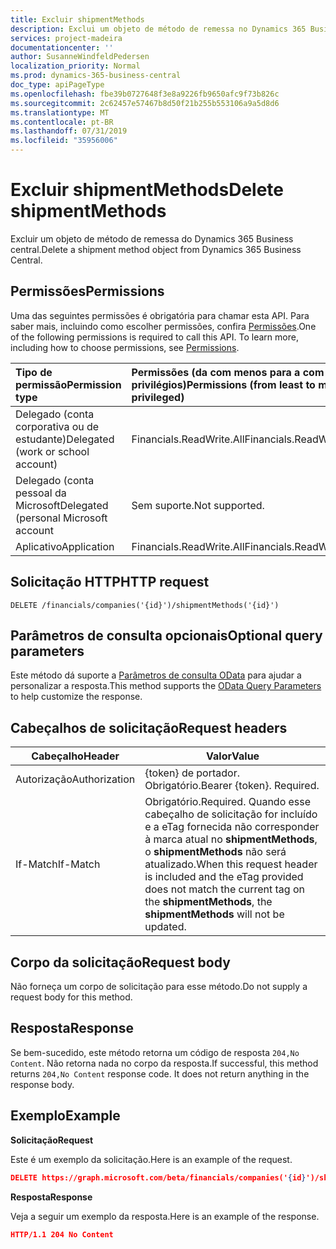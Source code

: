 ```yaml
---
title: Excluir shipmentMethods
description: Exclui um objeto de método de remessa no Dynamics 365 Business central.
services: project-madeira
documentationcenter: ''
author: SusanneWindfeldPedersen
localization_priority: Normal
ms.prod: dynamics-365-business-central
doc_type: apiPageType
ms.openlocfilehash: fbe39b0727648f3e8a9226fb9650afc9f73b826c
ms.sourcegitcommit: 2c62457e57467b8d50f21b255b553106a9a5d8d6
ms.translationtype: MT
ms.contentlocale: pt-BR
ms.lasthandoff: 07/31/2019
ms.locfileid: "35956006"
---
```

# <a name="delete-shipmentmethods"></a><span data-ttu-id="318ba-103">Excluir shipmentMethods</span><span class="sxs-lookup"><span data-stu-id="318ba-103">Delete shipmentMethods</span></span>
<span data-ttu-id="318ba-104">Excluir um objeto de método de remessa do Dynamics 365 Business central.</span><span class="sxs-lookup"><span data-stu-id="318ba-104">Delete a shipment method object from Dynamics 365 Business Central.</span></span>

## <a name="permissions"></a><span data-ttu-id="318ba-105">Permissões</span><span class="sxs-lookup"><span data-stu-id="318ba-105">Permissions</span></span>
<span data-ttu-id="318ba-p101">Uma das seguintes permissões é obrigatória para chamar esta API. Para saber mais, incluindo como escolher permissões, confira [Permissões](/graph/permissions-reference).</span><span class="sxs-lookup"><span data-stu-id="318ba-p101">One of the following permissions is required to call this API. To learn more, including how to choose permissions, see [Permissions](/graph/permissions-reference).</span></span>

|<span data-ttu-id="318ba-108">Tipo de permissão</span><span class="sxs-lookup"><span data-stu-id="318ba-108">Permission type</span></span> |<span data-ttu-id="318ba-109">Permissões (da com menos para a com mais privilégios)</span><span class="sxs-lookup"><span data-stu-id="318ba-109">Permissions (from least to most privileged)</span></span>|
|:---------------|:------------------------------------------|
|<span data-ttu-id="318ba-110">Delegado (conta corporativa ou de estudante)</span><span class="sxs-lookup"><span data-stu-id="318ba-110">Delegated (work or school account)</span></span>|<span data-ttu-id="318ba-111">Financials.ReadWrite.All</span><span class="sxs-lookup"><span data-stu-id="318ba-111">Financials.ReadWrite.All</span></span> |
|<span data-ttu-id="318ba-112">Delegado (conta pessoal da Microsoft</span><span class="sxs-lookup"><span data-stu-id="318ba-112">Delegated (personal Microsoft account</span></span>|<span data-ttu-id="318ba-113">Sem suporte.</span><span class="sxs-lookup"><span data-stu-id="318ba-113">Not supported.</span></span>|
|<span data-ttu-id="318ba-114">Aplicativo</span><span class="sxs-lookup"><span data-stu-id="318ba-114">Application</span></span>|<span data-ttu-id="318ba-115">Financials.ReadWrite.All</span><span class="sxs-lookup"><span data-stu-id="318ba-115">Financials.ReadWrite.All</span></span>|

## <a name="http-request"></a><span data-ttu-id="318ba-116">Solicitação HTTP</span><span class="sxs-lookup"><span data-stu-id="318ba-116">HTTP request</span></span>
```
DELETE /financials/companies('{id}')/shipmentMethods('{id}')
```

## <a name="optional-query-parameters"></a><span data-ttu-id="318ba-117">Parâmetros de consulta opcionais</span><span class="sxs-lookup"><span data-stu-id="318ba-117">Optional query parameters</span></span>
<span data-ttu-id="318ba-118">Este método dá suporte a [Parâmetros de consulta OData](/graph/query-parameters) para ajudar a personalizar a resposta.</span><span class="sxs-lookup"><span data-stu-id="318ba-118">This method supports the [OData Query Parameters](/graph/query-parameters) to help customize the response.</span></span>

## <a name="request-headers"></a><span data-ttu-id="318ba-119">Cabeçalhos de solicitação</span><span class="sxs-lookup"><span data-stu-id="318ba-119">Request headers</span></span>
|<span data-ttu-id="318ba-120">Cabeçalho</span><span class="sxs-lookup"><span data-stu-id="318ba-120">Header</span></span>|<span data-ttu-id="318ba-121">Valor</span><span class="sxs-lookup"><span data-stu-id="318ba-121">Value</span></span>|
|------|-----|
|<span data-ttu-id="318ba-122">Autorização</span><span class="sxs-lookup"><span data-stu-id="318ba-122">Authorization</span></span>  |<span data-ttu-id="318ba-p102">{token} de portador. Obrigatório.</span><span class="sxs-lookup"><span data-stu-id="318ba-p102">Bearer {token}. Required.</span></span> |
|<span data-ttu-id="318ba-125">If-Match</span><span class="sxs-lookup"><span data-stu-id="318ba-125">If-Match</span></span>       |<span data-ttu-id="318ba-126">Obrigatório.</span><span class="sxs-lookup"><span data-stu-id="318ba-126">Required.</span></span> <span data-ttu-id="318ba-127">Quando esse cabeçalho de solicitação for incluído e a eTag fornecida não corresponder à marca atual no **shipmentMethods**, o **shipmentMethods** não será atualizado.</span><span class="sxs-lookup"><span data-stu-id="318ba-127">When this request header is included and the eTag provided does not match the current tag on the **shipmentMethods**, the **shipmentMethods** will not be updated.</span></span> |

## <a name="request-body"></a><span data-ttu-id="318ba-128">Corpo da solicitação</span><span class="sxs-lookup"><span data-stu-id="318ba-128">Request body</span></span>
<span data-ttu-id="318ba-129">Não forneça um corpo de solicitação para esse método.</span><span class="sxs-lookup"><span data-stu-id="318ba-129">Do not supply a request body for this method.</span></span>

## <a name="response"></a><span data-ttu-id="318ba-130">Resposta</span><span class="sxs-lookup"><span data-stu-id="318ba-130">Response</span></span>
<span data-ttu-id="318ba-p104">Se bem-sucedido, este método retorna um código de resposta ```204,No Content```. Não retorna nada no corpo da resposta.</span><span class="sxs-lookup"><span data-stu-id="318ba-p104">If successful, this method returns ```204,No Content``` response code. It does not return anything in the response body.</span></span>

## <a name="example"></a><span data-ttu-id="318ba-133">Exemplo</span><span class="sxs-lookup"><span data-stu-id="318ba-133">Example</span></span>

<span data-ttu-id="318ba-134">**Solicitação**</span><span class="sxs-lookup"><span data-stu-id="318ba-134">**Request**</span></span>

<span data-ttu-id="318ba-135">Este é um exemplo da solicitação.</span><span class="sxs-lookup"><span data-stu-id="318ba-135">Here is an example of the request.</span></span>

```json
DELETE https://graph.microsoft.com/beta/financials/companies('{id}')/shipmentMethods('{id}')
```

<span data-ttu-id="318ba-136">**Resposta**</span><span class="sxs-lookup"><span data-stu-id="318ba-136">**Response**</span></span> 

<span data-ttu-id="318ba-137">Veja a seguir um exemplo da resposta.</span><span class="sxs-lookup"><span data-stu-id="318ba-137">Here is an example of the response.</span></span> 

```json
HTTP/1.1 204 No Content
```
